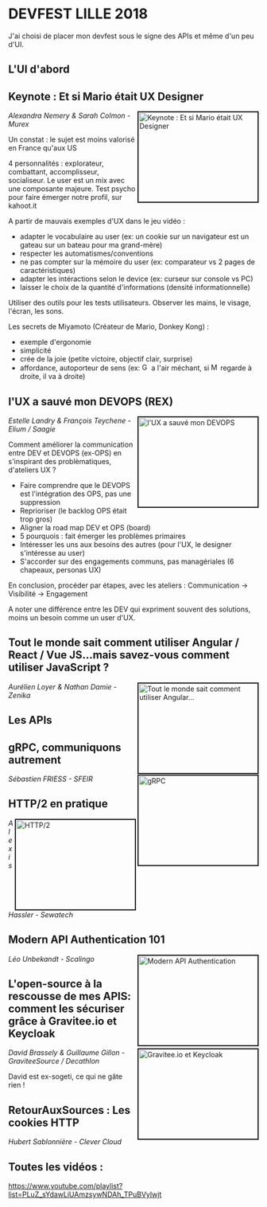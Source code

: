 # DEVFEST LILLE 2018

J'ai choisi de placer mon devfest sous le signe des APIs et même d'un peu d'UI.

## **L'UI d'abord**

## Keynote : Et si Mario était UX Designer

<a href="http://www.youtube.com/watch?feature=player_embedded&v=vaXPyWfangg
" target="_blank"><img src="http://img.youtube.com/vi/vaXPyWfangg/0.jpg" 
alt="Keynote : Et si Mario était UX Designer" width="240" height="180" border="2" align="right"/></a>

*Alexandra Nemery & Sarah Colmon - Murex*

Un constat : le sujet est moins valorisé en France qu'aux US

4 personnalités : explorateur, combattant, accomplisseur, socialiseur. Le user est un mix avec une composante majeure.
Test psycho pour faire émerger notre profil, sur kahoot.it

A partir de mauvais exemples d'UX dans le jeu vidéo :
- adapter le vocabulaire au user (ex: un cookie sur un navigateur est un gateau sur un bateau pour ma grand-mère)
- respecter les automatismes/conventions
- ne pas compter sur la mémoire du user (ex: comparateur vs 2 pages de caractéristiques)
- adapter les intéractions selon le device (ex: curseur sur console vs PC)
- laisser le choix de la quantité d'informations (densité informationnelle)

Utiliser des outils pour les tests utilisateurs.
Observer les mains, le visage, l'écran, les sons.

Les secrets de Miyamoto (Créateur de Mario, Donkey Kong) : 
- exemple d'ergonomie
- simplicité
- crée de la joie (petite victoire, objectif clair, surprise)
- affordance, autoporteur de sens (ex: <img src="https://upload.wikimedia.org/wikipedia/en/2/21/Goomba2.gif" width="15" alt="Goomba"> a l'air méchant, si <img src="https://i.pinimg.com/originals/78/09/ed/7809ed657b14bdf0f30ca4ab59877bfe.png" width="15" alt="Mario"> regarde à droite, il va à droite)

## l'UX a sauvé mon DEVOPS (REX)

<a href="http://www.youtube.com/watch?feature=player_embedded&v=ovbw8U6NZxI
" target="_blank"><img src="http://img.youtube.com/vi/ovbw8U6NZxI/0.jpg" 
alt="l'UX a sauvé mon DEVOPS" width="240" height="180" border="2" align="right"/></a>

*Estelle Landry & François Teychene - Elium / Saagie*

Comment améliorer la communication entre DEV et DEVOPS (ex-OPS) en s'inspirant des problèmatiques, d'ateliers UX ?
- Faire comprendre que le DEVOPS est l'intégration des OPS, pas une suppression
- Reprioriser (le backlog OPS était trop gros)
- Aligner la road map DEV et OPS (board)
- 5 pourquois : fait émerger les problèmes primaires
- Intéresser les uns aux besoins des autres (pour l'UX, le designer s'intéresse au user)
- S'accorder sur des engagements communs, pas managériales (6 chapeaux, personas UX)

En conclusion, procéder par étapes, avec les ateliers :
Communication -> Visibilité -> Engagement

A noter une différence entre les DEV qui expriment souvent des solutions, moins un besoin comme un user d'UX.

## Tout le monde sait comment utiliser Angular / React / Vue JS…mais savez-vous comment utiliser JavaScript ?

<a href="http://www.youtube.com/watch?feature=player_embedded&v=PE0GPOtwYkI
" target="_blank"><img src="http://img.youtube.com/vi/PE0GPOtwYkI/0.jpg" 
alt="Tout le monde sait comment utiliser Angular..." width="240" height="180" border="2" align="right"/></a>

*Aurélien Loyer & Nathan Damie - Zenika*


## **Les APIs**

## gRPC, communiquons autrement

<a href="http://www.youtube.com/watch?feature=player_embedded&v=6BcfghWezuU
" target="_blank"><img src="http://img.youtube.com/vi/6BcfghWezuU/0.jpg" 
alt="gRPC" width="240" height="180" border="2" align="right"/></a>

*Sébastien FRIESS - SFEIR*


## HTTP/2 en pratique

<a href="http://www.youtube.com/watch?feature=player_embedded&v=OQiFCOYvwL0
" target="_blank"><img src="http://img.youtube.com/vi/OQiFCOYvwL0/0.jpg" 
alt="HTTP/2" width="240" height="180" border="2" align="right"/></a>

*Alexis Hassler - Sewatech*


## Modern API Authentication 101

<a href="http://www.youtube.com/watch?feature=player_embedded&v=259CYnDVHL0
" target="_blank"><img src="http://img.youtube.com/vi/259CYnDVHL0/0.jpg" 
alt="Modern API Authentication" width="240" height="180" border="2" align="right"/></a>

*Léo Unbekandt - Scalingo*



## L'open-source à la rescousse de mes APIS: comment les sécuriser grâce à Gravitee.io et Keycloak

<a href="http://www.youtube.com/watch?feature=player_embedded&v=Lkr3Hok-rfk
" target="_blank"><img src="http://img.youtube.com/vi/Lkr3Hok-rfk/0.jpg" 
alt="Gravitee.io et Keycloak" width="240" height="180" border="2" align="right"/></a>

*David Brassely & Guillaume Gillon - GraviteeSource / Decathlon*

David est ex-sogeti, ce qui ne gâte rien !



## RetourAuxSources : Les cookies HTTP
*Hubert Sablonnière - Clever Cloud*




## Toutes les vidéos :
https://www.youtube.com/playlist?list=PLuZ_sYdawLiUAmzsywNDAh_TPuBVylwjt

